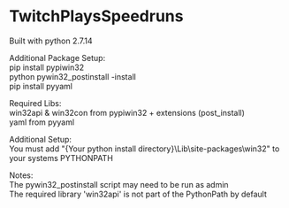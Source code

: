 # TwitchPlaysSpeedruns

Built with python 2.7.14

Additional Package Setup:<br />
pip install pypiwin32<br />
python pywin32_postinstall -install<br />
pip install pyyaml<br />

Required Libs:<br />
win32api & win32con from pypiwin32 + extensions (post_install)<br />
yaml from pyyaml<br />

Additional Setup:<br />
You must add "{Your python install directory}\Lib\site-packages\win32" to your systems PYTHONPATH<br />

Notes:<br />
The pywin32_postinstall script may need to be run as admin<br />
The required library 'win32api' is not part of the PythonPath by default<br />